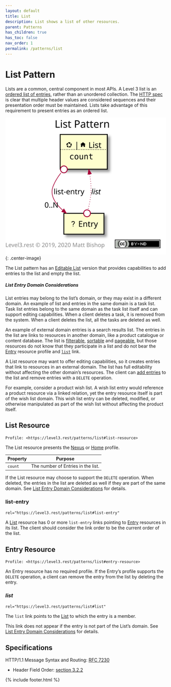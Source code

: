 ```yaml
---
layout: default
title: List
description: List shows a list of other resources.
parent: Patterns
has_children: true
has_toc: false
nav_order: 1
permalink: /patterns/list
---
```

# List Pattern

Lists are a common, central component in most APIs. A Level 3 list is an [ordered list of entries](https://en.wikipedia.org/wiki/List_(abstract_data_type)), rather than an unordered collection. The [HTTP spec](https://tools.ietf.org/html/rfc7230#section-3.2.2) is clear that multiple header values are considered sequences and their presentation order must be maintained. Lists take advantage of this requirement to present entries as an ordered list.

![](list/relations.svg){: .center-image}

The List pattern has an [Editable List](list/editable.md) version that provides capabilities to add entries to the list and empty the list.

##### List Entry Domain Considerations

List entries may belong to the list’s domain, or they may exist in a different domain. An example of list and entries in the same domain is a task list. Task list entries belong to the same domain as the task list itself and can support editing capabilities. When a client deletes a task, it is removed from the system. When a client deletes the list, all the tasks are deleted as well.

An example of external domain entries is a search results list. The entries in the list are links to resources in another domain, like a product catalogue or content database. The list is [filterable](filter.md), [sortable](sort.md) and [pageable](page.md), but those resources do not know that they participate in a list and do not bear the [Entry](#entry-resource) resource profile and [`list`](#list) link.

A List resource may want to offer editing capabilities, so it creates entries that link to resources in an external domain. The list has full editability without affecting the other domain’s resources. The client can [add entries](list/editable#add-entry) to the list and remove entries with a `DELETE` operation.

For example, consider a product wish list. A wish list entry would reference a product resource via a linked relation, yet the entry resource itself is part of the wish list domain. This wish list entry can be deleted, modified, or otherwise manipulated as part of the wish list without affecting the product itself.

## List Resource

```
Profile: <https://level3.rest/patterns/list#list-resource>
```

The List resource presents the [Nexus](../profiles/nexus.md) or [Home](../profiles/home.md) profile.

| Property | Purpose                            |
| -------- | ---------------------------------- |
| `count`  | The number of Entries in the list. |

If the List resource may choose to support the `DELETE` operation. When deleted, the entries in the list are deleted as well if they are part of the same domain. See [List Entry Domain Considerations](#list-entry-domain-considerations) for details.

### list-entry

```
rel="https://level3.rest/patterns/list#list-entry"
```

A [List](#list-resource) resource has 0 or more `list-entry` links pointing to [Entry](#entry-resource) resources in its list. The client should consider the link order to be the current order of the list.

## Entry Resource

```
Profile: <https://level3.rest/patterns/list#entry-resource>
```

An Entry resource has no required profile. If the Entry’s profile supports the `DELETE` operation, a client can remove the entry from the list by deleting the entry.

### *list*

```
rel="https://level3.rest/patterns/list#list"
```

The `list` link points to the [List](#list-resource) to which the entry is a member.

This link does not appear if the entry is not part of the List’s domain. See [List Entry Domain Considerations](#list-entry-domain-considerations) for details.

## Specifications

HTTP/1.1 Message Syntax and Routing: [RFC 7230](https://tools.ietf.org/html/rfc7230)

- Header Field Order: [section 3.2.2](https://tools.ietf.org/html/rfc7230#section-3.2.2)

{% include footer.html %}
